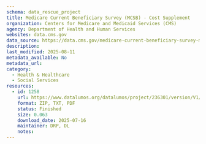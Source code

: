 ```yaml
---
schema: data_rescue_project 
title: Medicare Current Beneficiary Survey (MCSB) - Cost Supplement
organization: Centers for Medicare and Medicaid Services (CMS)
agency: Department of Health and Human Services
websites: data.cms.gov
data_source: https://data.cms.gov/medicare-current-beneficiary-survey-mcbs/medicare-current-beneficiary-survey-cost-supplement
description: 
last_modified: 2025-08-11
metadata_available: No
metadata_url: 
category:
  - Health & Healthcare 
  - Social Services 
resources:
  - id: 1258
    url: https://www.datalumos.org/datalumos/project/236301/version/V1/view
    format: ZIP, TXT, PDF
    status: Finished
    size: 0.063
    download_date: 2025-07-16
    maintainer: DRP, DL
    notes: 
---
```

